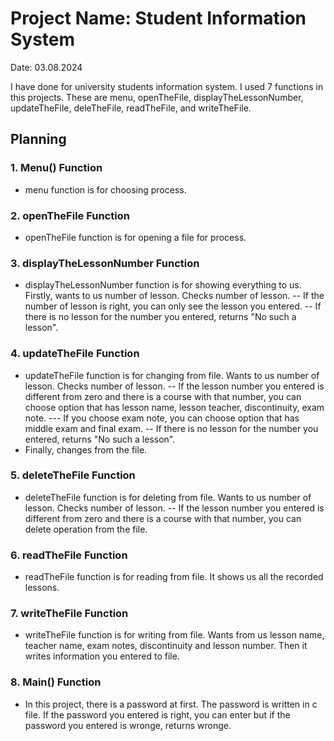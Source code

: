 

# Project Name: Student Information System

Date: 03.08.2024  

I have done for university students information system. I used 7 functions in this projects. These are menu, openTheFile, displayTheLessonNumber, updateTheFile, deleTheFile, readTheFile, and writeTheFile.


## Planning

### 1. Menu() Function
- menu function is for choosing process.

### 2. openTheFile Function
- openTheFile function is for opening a file for process.

### 3. displayTheLessonNumber Function
- displayTheLessonNumber function is for showing everything to us. Firstly, wants to us number of lesson. Checks number of lesson.
--  If the number of lesson is right, you can only see the lesson you entered. 
-- If there is no lesson for the number you entered, returns "No such a lesson".

### 4. updateTheFile Function
- updateTheFile function is for changing from file. Wants to us number of lesson. Checks number of lesson.
-- If the lesson number you entered is different from zero and there is a course with that number, you can choose option that has lesson name, lesson teacher, discontinuity, exam note. 
--- If you choose exam note, you can choose option that has middle exam and final exam.
-- If there is no lesson for the number you entered, returns "No such a lesson".
- Finally, changes from the file.

### 5. deleteTheFile Function
- deleteTheFile function is for deleting from file. Wants to us number of lesson. Checks number of lesson.
-- If the lesson number you entered is different from zero and there is a course with that number, you can delete operation from the file.

### 6. readTheFile Function
- readTheFile function is for reading from file. It shows us all the recorded lessons. 

### 7. writeTheFile Function
- writeTheFile function is for writing from file. Wants from us lesson name, teacher name, exam notes, discontinuity and lesson number. Then it writes information you entered to file.

### 8. Main() Function
- In this project, there is a password at first. The password is written in c file. If the password you entered is right, you can enter but if the password you entered is wronge, returns wronge.  
